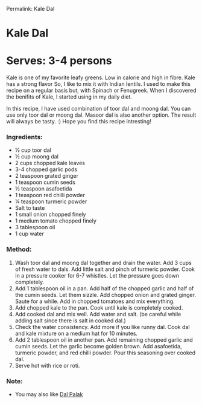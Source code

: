 Permalink: Kale Dal

# Kale Dal

# Serves: 3-4 persons

Kale is one of my favorite leafy greens. Low in calorie and high in fibre. Kale has a strong flavor So, I like to mix it with Indian lentils. I used to make this recipe on a regular basis but, with Spinach or Fenugreek. When I discovered the benifits of Kale, I started using in my daily diet. 

In this recipe, I have used combination of toor dal and moong dal. You can use only toor dal or moong dal. Masoor dal is also another option. The result will always be tasty. :) 
Hope you find this recipe intresting! 

### Ingredients:
* ½ cup toor dal
* ½ cup moong dal
* 2 cups chopped kale leaves
* 3-4 chopped garlic pods
* 2 teaspoon grated ginger 
* 1 teaspoon cumin seeds
* ½ teaspoon asafoetida
* 1 teaspoon red chilli powder
* ¼ teaspoon turmeric powder
* Salt to taste
* 1 small onion chopped finely
* 1 medium tomato chopped finely
* 3 tablespoon oil
* 1 cup water

### Method:
1. Wash toor dal and moong dal together and drain the water. Add 3 cups of fresh water to dals. Add little salt and pinch of turmeric powder. Cook in a pressure cooker for 6-7 whistles. Let the pressure goes down completely. 
2. Add 1 tablespoon oil in a pan. Add half of the chopped garlic and half of the cumin seeds. Let them sizzle. Add chopped onion and grated ginger. Saute for a while. Add in chopped tomatoes and mix everything.
3. Add chopped kale to the pan. Cook until kale is completely cooked. 
4. Add cooked dal and mix well. Add water and salt. (be careful while adding salt since there is salt in cooked dal.) 
5. Check the water consistency. Add more if you like runny dal. Cook dal and kale mixture on a medium hat for 10 minutes. 
6. Add 2 tablespoon oil in another pan. Add remaining chopped garlic and cumin seeds. Let the garlic become golden brown. Add asafoetida, turmeric powder, and red chilli powder. Pour this seasoning over cooked dal. 
7. Serve hot with rice or roti. 

### Note:
* You may also like [Dal Palak](/recipes/dal-palak)